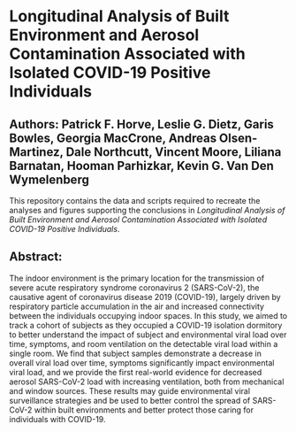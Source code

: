 # Longitudinal Analysis of Built Environment and Aerosol Contamination Associated with Isolated COVID-19 Positive Individuals

## Authors: Patrick F. Horve, Leslie G. Dietz, Garis Bowles, Georgia MacCrone, Andreas Olsen-Martinez, Dale Northcutt, Vincent Moore, Liliana Barnatan, Hooman Parhizkar, Kevin G. Van Den Wymelenberg

This repository contains the data and scripts required to recreate the analyses and figures supporting the conclusions in *Longitudinal Analysis of Built Environment and Aerosol Contamination Associated with Isolated COVID-19 Positive Individuals*.  

## Abstract: 
The indoor environment is the primary location for the transmission of severe acute respiratory syndrome coronavirus 2 (SARS-CoV-2), the causative agent of coronavirus disease 2019 (COVID-19), largely driven by respiratory particle accumulation in the air and increased connectivity between the individuals occupying indoor spaces. In this study, we aimed to track a cohort of subjects as they occupied a COVID-19 isolation dormitory to better understand the impact of subject and environmental viral load over time, symptoms, and room ventilation on the detectable viral load within a single room.  We find that subject samples demonstrate a decrease in overall viral load over time, symptoms significantly impact environmental viral load, and we provide the first real-world evidence for decreased aerosol SARS-CoV-2 load with increasing ventilation, both from mechanical and window sources. These results may guide environmental viral surveillance strategies and be used to better control the spread of SARS-CoV-2 within built environments and better protect those caring for individuals with COVID-19.

